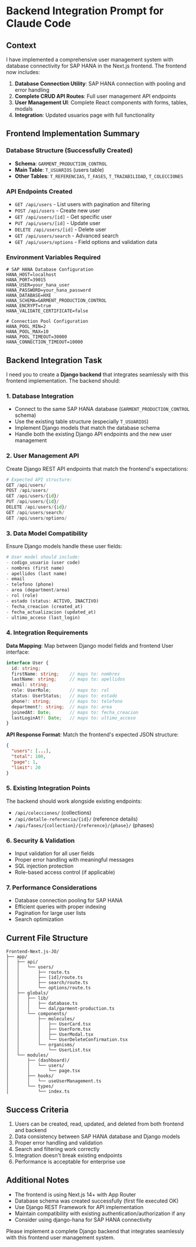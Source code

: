 # Backend Integration Prompt for Claude Code

## Context
I have implemented a comprehensive user management system with database connectivity for SAP HANA in the Next.js frontend. The frontend now includes:

1. **Database Connection Utility**: SAP HANA connection with pooling and error handling
2. **Complete CRUD API Routes**: Full user management API endpoints  
3. **User Management UI**: Complete React components with forms, tables, modals
4. **Integration**: Updated usuarios page with full functionality

## Frontend Implementation Summary

### Database Structure (Successfully Created)
- **Schema**: `GARMENT_PRODUCTION_CONTROL`
- **Main Table**: `T_USUARIOS` (users table)
- **Other Tables**: `T_REFERENCIAS`, `T_FASES`, `T_TRAZABILIDAD`, `T_COLECCIONES`

### API Endpoints Created
- `GET /api/users` - List users with pagination and filtering
- `POST /api/users` - Create new user
- `GET /api/users/[id]` - Get specific user
- `PUT /api/users/[id]` - Update user
- `DELETE /api/users/[id]` - Delete user
- `GET /api/users/search` - Advanced search
- `GET /api/users/options` - Field options and validation data

### Environment Variables Required
```env
# SAP HANA Database Configuration
HANA_HOST=localhost
HANA_PORT=39015
HANA_USER=your_hana_user
HANA_PASSWORD=your_hana_password
HANA_DATABASE=HXE
HANA_SCHEMA=GARMENT_PRODUCTION_CONTROL
HANA_ENCRYPT=true
HANA_VALIDATE_CERTIFICATE=false

# Connection Pool Configuration
HANA_POOL_MIN=2
HANA_POOL_MAX=10
HANA_POOL_TIMEOUT=30000
HANA_CONNECTION_TIMEOUT=10000
```

## Backend Integration Task

I need you to create a **Django backend** that integrates seamlessly with this frontend implementation. The backend should:

### 1. Database Integration
- Connect to the same SAP HANA database (`GARMENT_PRODUCTION_CONTROL` schema)
- Use the existing table structure (especially `T_USUARIOS`)
- Implement Django models that match the database schema
- Handle both the existing Django API endpoints and the new user management

### 2. User Management API
Create Django REST API endpoints that match the frontend's expectations:

```python
# Expected API structure:
GET /api/users/
POST /api/users/
GET /api/users/{id}/
PUT /api/users/{id}/
DELETE /api/users/{id}/
GET /api/users/search/
GET /api/users/options/
```

### 3. Data Model Compatibility
Ensure Django models handle these user fields:
```python
# User model should include:
- codigo_usuario (user code)
- nombres (first name)
- apellidos (last name) 
- email
- telefono (phone)
- area (department/area)
- rol (role)
- estado (status: ACTIVO, INACTIVO)
- fecha_creacion (created_at)
- fecha_actualizacion (updated_at)
- ultimo_acceso (last_login)
```

### 4. Integration Requirements

**Data Mapping**: Map between Django model fields and frontend User interface:
```typescript
interface User {
  id: string;
  firstName: string;    // maps to: nombres
  lastName: string;     // maps to: apellidos
  email: string;
  role: UserRole;       // maps to: rol
  status: UserStatus;   // maps to: estado
  phone?: string;       // maps to: telefono
  department?: string;  // maps to: area
  joinedAt: Date;       // maps to: fecha_creacion
  lastLoginAt?: Date;   // maps to: ultimo_acceso
}
```

**API Response Format**: Match the frontend's expected JSON structure:
```json
{
  "users": [...],
  "total": 100,
  "page": 1,
  "limit": 20
}
```

### 5. Existing Integration Points
The backend should work alongside existing endpoints:
- `/api/colecciones/` (collections)
- `/api/detalle-referencia/{id}/` (reference details)
- `/api/fases/{collection}/{reference}/{phase}/` (phases)

### 6. Security & Validation
- Input validation for all user fields
- Proper error handling with meaningful messages
- SQL injection protection
- Role-based access control (if applicable)

### 7. Performance Considerations
- Database connection pooling for SAP HANA
- Efficient queries with proper indexing
- Pagination for large user lists
- Search optimization

## Current File Structure
```
Frontend-Next.js-JO/
├── app/
│   ├── api/
│   │   └── users/
│   │       ├── route.ts
│   │       ├── [id]/route.ts
│   │       ├── search/route.ts
│   │       └── options/route.ts
│   ├── globals/
│   │   ├── lib/
│   │   │   ├── database.ts
│   │   │   └── dal/garment-production.ts
│   │   └── components/
│   │       ├── molecules/
│   │       │   ├── UserCard.tsx
│   │       │   ├── UserForm.tsx
│   │       │   ├── UserModal.tsx
│   │       │   └── UserDeleteConfirmation.tsx
│   │       └── organisms/
│   │           └── UserList.tsx
│   └── modules/
│       ├── (dashboard)/
│       │   └── users/
│       │       └── page.tsx
│       ├── hooks/
│       │   └── useUserManagement.ts
│       └── types/
│           └── index.ts
```

## Success Criteria
1. Users can be created, read, updated, and deleted from both frontend and backend
2. Data consistency between SAP HANA database and Django models
3. Proper error handling and validation
4. Search and filtering work correctly
5. Integration doesn't break existing endpoints
6. Performance is acceptable for enterprise use

## Additional Notes
- The frontend is using Next.js 14+ with App Router
- Database schema was created successfully (first file executed OK)
- Use Django REST Framework for API implementation
- Maintain compatibility with existing authentication/authorization if any
- Consider using django-hana for SAP HANA connectivity

Please implement a complete Django backend that integrates seamlessly with this frontend user management system.